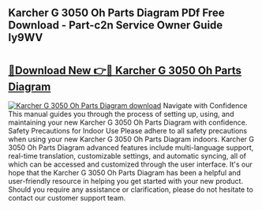 ## Karcher G 3050 Oh Parts Diagram PDf Free Download - Part-c2n Service Owner Guide ly9WV

# <h2><a href="http://dfu2x9g.blite.top/?on=Karcher+G+3050+Oh+Parts+Diagram">🔗Download New 👉🔴 Karcher G 3050 Oh Parts Diagram</a></h2>

[![Karcher G 3050 Oh Parts Diagram download](https://i.imgur.com/lujVjoI.png)](http://dfu2x9g.blite.top/?on=Karcher+G+3050+Oh+Parts+Diagram)
Navigate with Confidence This manual guides you through the process of setting up, using, and maintaining your new Karcher G 3050 Oh Parts Diagram with confidence. Safety Precautions for Indoor Use Please adhere to all safety precautions when using your new Karcher G 3050 Oh Parts Diagram indoors. Karcher G 3050 Oh Parts Diagram advanced features include multi-language support, real-time translation, customizable settings, and automatic syncing, all of which can be accessed and customized through the user interface. It's our hope that the Karcher G 3050 Oh Parts Diagram has been a helpful and user-friendly resource in helping you get started with your new product. Should you require any assistance or clarification, please do not hesitate to contact our customer support team.
